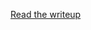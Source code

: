 [Read the writeup](https://docs.google.com/document/d/1H2zhqdSOQejSXd9YEolPAZVwd7NGTzfL7hcAWz_plvk/edit?usp=sharing)
